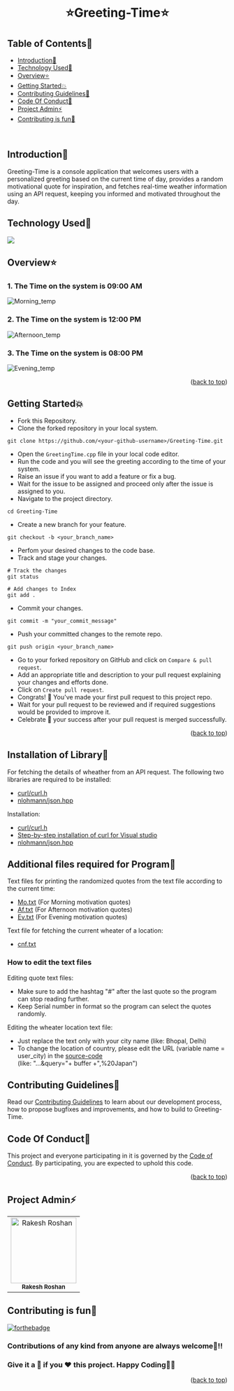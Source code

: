 # <p align="center">⭐Greeting-Time⭐</p>

<!-- --------------------------------------------------------------------------------------------------------------------------------------------------------- -->

<div id="top"></div>

<h2>Table of Contents🧾</h2>

- [Introduction📌](#introduction)
- [Technology Used🚀](#technology-used)
- [Overview⭐](#overview)
- [Getting Started💥](#getting-started)
- [Contributing Guidelines📑](#contributing-guidelines)
- [Code Of Conduct📑](#code-of-conduct)
- [Project Admin⚡](#project-admin)
- [Contributing is fun🧡](#contributing-is-fun)
<br>

<!-- --------------------------------------------------------------------------------------------------------------------------------------------------------- -->

<h2>Introduction📌</h2>

Greeting-Time is a console application that welcomes users with a personalized greeting based on the current time of day, provides a random motivational quote for inspiration, and fetches real-time weather information using an API request, keeping you informed and motivated throughout the day.

<!-- --------------------------------------------------------------------------------------------------------------------------------------------------------- -->

<h2>Technology Used🚀</h2>

<p>
  <a href = "https://www.learncpp.com/"> <img src = "https://img.icons8.com/color/70/000000/c-plus-plus-logo.png"/> </a>
</p>

<!-- --------------------------------------------------------------------------------------------------------------------------------------------------------- -->

<h2>Overview⭐</h2>

<h3>1. The Time on the system is 09:00 AM</h3>
<img src = "https://github.com/Volcano-Dragon/Greeting-Time/assets/93902835/25f13e25-2acb-4293-9905-9c2a989ac149.png" alt = "Morning_temp"></img>

<h3>2. The Time on the system is 12:00 PM</h3>
<img src = "https://github.com/Volcano-Dragon/Greeting-Time/assets/93902835/ce435fd4-98d9-4070-b914-d174788b13a3.png" alt = "Afternoon_temp"></img>

<h3>3. The Time on the system is 08:00 PM</h3>
<img src = "https://github.com/Volcano-Dragon/Greeting-Time/assets/93902835/4c2295fa-2d7c-49da-8786-4bdd41bcd561.png" alt = "Evening_temp"></img>

<p align="right">(<a href="#top">back to top</a>)</p>

<!-- --------------------------------------------------------------------------------------------------------------------------------------------------------- -->

<h2>Getting Started💥</h2>

- Fork this Repository.
- Clone the forked repository in your local system.
```
git clone https://github.com/<your-github-username>/Greeting-Time.git
```
- Open the `GreetingTime.cpp` file in your local code editor.
- Run the code and you will see the greeting according to the time of your system.
- Raise an issue if you want to add a feature or fix a bug.
- Wait for the issue to be assigned and proceed only after the issue is assigned to you.
- Navigate to the project directory.
```
cd Greeting-Time
```
- Create a new branch for your feature.
```
git checkout -b <your_branch_name>
```
- Perfom your desired changes to the code base.
- Track and stage your changes.
```
# Track the changes
git status

# Add changes to Index
git add .
```
- Commit your changes.
```
git commit -m "your_commit_message"
```
- Push your committed changes to the remote repo.
```
git push origin <your_branch_name>
```
- Go to your forked repository on GitHub and click on `Compare & pull request`.
- Add an appropriate title and description to your pull request explaining your changes and efforts done.
- Click on `Create pull request`.
- Congrats! 🥳 You've made your first pull request to this project repo.
- Wait for your pull request to be reviewed and if required suggestions would be provided to improve it.
- Celebrate 🥳 your success after your pull request is merged successfully.
<p align="right">(<a href="#top">back to top</a>)</p>

<!-- --------------------------------------------------------------------------------------------------------------------------------------------------------- -->

<h2>Installation of Library📑</h2>

For fetching the details of wheather from an API request. The following two libraries are required to be installed:
- [curl/curl.h](https://curl.se)
- [nlohmann/json.hpp](https://github.com/nlohmann/json)

Installation:
- [curl/curl.h](https://everything.curl.dev/get)
- [Step-by-step installation of curl for Visual studio](https://stackoverflow.com/questions/53861300/how-do-you-properly-install-libcurl-for-use-in-visual-studio-2017)
- [nlohmann/json.hpp](https://github.com/nlohmann/json#integration)

<!-- --------------------------------------------------------------------------------------------------------------------------------------------------------- -->

<h2>Additional files required for Program📑</h2>

Text files for printing the randomized quotes from the text file according to the current time:
- [Mo.txt](Mo.txt) (For Morning motivation quotes)
- [Af.txt](Af.txt) (For Afternoon motivation quotes)
- [Ev.txt](Ev.txt) (For Evening motivation quotes)
  
Text file for fetching the current wheater of a location:
- [cnf.txt](cnf.txt)

<h3>How to edit the text files</h3>

Editing quote text files:
- Make sure to add the hashtag "#" after the last quote so the program can stop reading further.
- Keep Serial number in format so the program can select the quotes randomly.

Editing the wheater location text file:
- Just replace the text only with your city name (like: Bhopal, Delhi)
- To change the location of country, please edit the URL (variable name = user_city) in the [source-code](GreetingTime.cpp#L43) <br>
 (like: "...&query="+ buffer +",%20Japan")

<!-- --------------------------------------------------------------------------------------------------------------------------------------------------------- -->

<h2>Contributing Guidelines📑</h2>

Read our [Contributing Guidelines](https://github.com/Rakesh9100/Greeting-Time/blob/main/.github/CONTRIBUTING_GUIDELINES.md) to learn about our development process, how to propose bugfixes and improvements, and how to build to Greeting-Time.

<!-- --------------------------------------------------------------------------------------------------------------------------------------------------------- -->

<h2>Code Of Conduct📑</h2>

This project and everyone participating in it is governed by the [Code of Conduct](https://github.com/Rakesh9100/Greeting-Time/blob/main/.github/CODE_OF_CONDUCT.md). By participating, you are expected to uphold this code.
<p align="right">(<a href="#top">back to top</a>)</p>

<!-- --------------------------------------------------------------------------------------------------------------------------------------------------------- -->

<h2>Project Admin⚡</h2>

<table>
<tr>
<td align="center">
<a href="https://github.com/Rakesh9100/"><img src="https://avatars.githubusercontent.com/u/73993775?v=4" height="150px" width="150px" alt="Rakesh Roshan"></a><br><sub><b>Rakesh Roshan</b></sub>
</td>
</tr>
</table>

<!-- --------------------------------------------------------------------------------------------------------------------------------------------------------- -->

<h2>Contributing is fun🧡</h2>

[![forthebadge](https://forthebadge.com/images/badges/built-with-love.svg)](https://forthebadge.com)
<h3>Contributions of any kind from anyone are always welcome🌟!!</h3>
<h3>Give it a 🌟 if you ❤ this project. Happy Coding👨‍💻</h3>
<p align="right">(<a href="#top">back to top</a>)</p>
